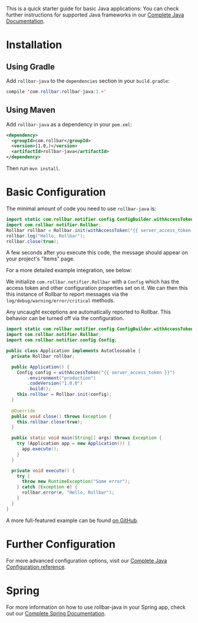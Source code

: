 This is a quick starter guide for basic Java applications: You can check further instructions for supported Java frameworks in our <a href="https://docs.rollbar.com/docs/java#usage" target="_blank" rel="noopener">Complete Java Documentation</a>.

# Installation

## Using Gradle

Add `rollbar-java` to the `dependencies` section in your `build.gradle`:

``` java
compile 'com.rollbar:rollbar-java:1.+'
```

## Using Maven

Add `rollbar-java` as a dependency in your `pom.xml`:

```xml
<dependency>
  <groupId>com.rollbar</groupId>
  <version>[1.0,)</version>
  <artifactId>rollbar-java</artifactId>
</dependency>
```

Then run `mvn install`.

# Basic Configuration

The minimal amount of code you need to use `rollbar-java` is:

``` java
import static com.rollbar.notifier.config.ConfigBuilder.withAccessToken;
import com.rollbar.notifier.Rollbar;
Rollbar rollbar = Rollbar.init(withAccessToken("{{ server_access_token }}").build());
rollbar.log("Hello, Rollbar");
rollbar.close(true);
```

A few seconds after you execute this code, the message should appear on your project's "Items" page.

For a more detailed example integration, see below:

We initialize `com.rollbar.notifier.Rollbar` with a `Config` which has the access token and other configuration properties set on it.
We can then this this instance of Rollbar to report messages via the `log/debug/warning/error/critical` methods.

Any uncaught exceptions are automatically reported to Rollbar. This behavior can be turned off via the configuration.

``` java
import static com.rollbar.notifier.config.ConfigBuilder.withAccessToken;
import com.rollbar.notifier.Rollbar;
import com.rollbar.notifier.config.Config;

public class Application implements AutoCloseable {
  private Rollbar rollbar;

  public Application() {
    Config config = withAccessToken("{{ server_access_token }}")
        .environment("production")
        .codeVersion("1.0.0")
        .build();
    this.rollbar = Rollbar.init(config);
  }
  
  @Override
  public void close() throws Exception {
    this.rollbar.close(true);
  }

  public static void main(String[] args) throws Exception {
    try (Application app = new Application()) {
      app.execute();
    }
  }

  private void execute() {
    try {
      throw new RuntimeException("Some error");
    } catch (Exception e) {
      rollbar.error(e, "Hello, Rollbar");
    }
  }
}
```

A more full-featured example can be found <a href="https://github.com/rollbar/rollbar-java/tree/master/examples/rollbar-java" target="_blank" rel="noopener">on GitHub</a>.


# Further Configuration

For more advanced configuration options, visit our <a href="https://javadoc.io/doc/com.rollbar/rollbar-java/latest/com/rollbar/notifier/config/Config.html" target="_blank" rel="noopener">Complete Java Configuration reference</a>.

# Spring

For more information on how to use rollbar-java in your Spring app, check out our <a href="https://docs.rollbar.com/docs/spring" target="_blank" rel="noopener">Complete Spring Documentation</a>.
